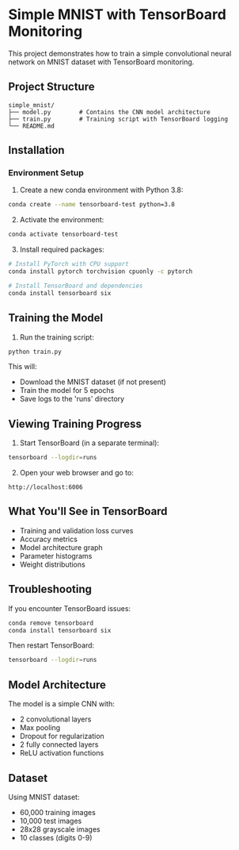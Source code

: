 # Simple MNIST with TensorBoard Monitoring

This project demonstrates how to train a simple convolutional neural network on MNIST dataset with TensorBoard monitoring.

## Project Structure
```
simple_mnist/
├── model.py        # Contains the CNN model architecture
├── train.py        # Training script with TensorBoard logging
└── README.md
```

## Installation

### Environment Setup
1. Create a new conda environment with Python 3.8:
```bash
conda create --name tensorboard-test python=3.8
```

2. Activate the environment:
```bash
conda activate tensorboard-test
```

3. Install required packages:
```bash
# Install PyTorch with CPU support
conda install pytorch torchvision cpuonly -c pytorch

# Install TensorBoard and dependencies
conda install tensorboard six
```

## Training the Model

1. Run the training script:
```bash
python train.py
```

This will:
- Download the MNIST dataset (if not present)
- Train the model for 5 epochs
- Save logs to the 'runs' directory

## Viewing Training Progress

1. Start TensorBoard (in a separate terminal):
```bash
tensorboard --logdir=runs
```

2. Open your web browser and go to:
```
http://localhost:6006
```

## What You'll See in TensorBoard

- Training and validation loss curves
- Accuracy metrics
- Model architecture graph
- Parameter histograms
- Weight distributions

## Troubleshooting

If you encounter TensorBoard issues:
```bash
conda remove tensorboard
conda install tensorboard six
```

Then restart TensorBoard:
```bash
tensorboard --logdir=runs
```

## Model Architecture

The model is a simple CNN with:
- 2 convolutional layers
- Max pooling
- Dropout for regularization
- 2 fully connected layers
- ReLU activation functions

## Dataset

Using MNIST dataset:
- 60,000 training images
- 10,000 test images
- 28x28 grayscale images
- 10 classes (digits 0-9)